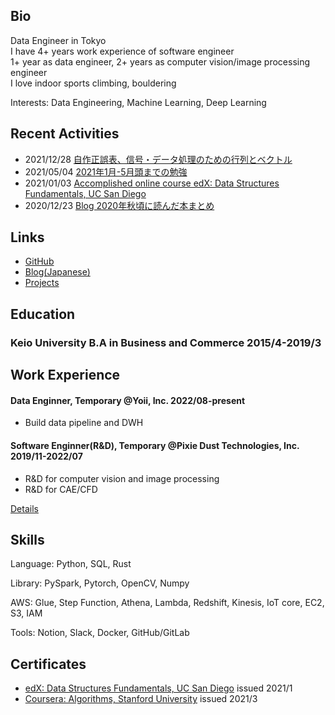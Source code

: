 ## Bio
Data Engineer in Tokyo  
I have 4+ years work experience of software engineer  
1+ year as data engineer, 2+ years as computer vision/image processing engineer  
I love indoor sports climbing, bouldering

Interests: Data Engineering, Machine Learning, Deep Learning

## Recent Activities
- 2021/12/28 [自作正誤表、信号・データ処理のための行列とベクトル](/blog/自作正誤表、信号・データ処理のための行列とベクトル.md)
- 2021/05/04 [2021年1月-5月頭までの勉強](/blog/2021年1月-5月頭までの勉強.md)
- 2021/01/03 [Accomplished online course edX: Data Structures Fundamentals, UC San Diego](https://courses.edx.org/certificates/4faabb2a5b2f4171b30789c502270f1a)
- 2020/12/23 [Blog 2020年秋頃に読んだ本まとめ](blog/2020年秋頃に読んだ本まとめ.md)

## Links
- [GitHub](https://github.com/billyio)
- [Blog(Japanese)](blog/)
- [Projects](projects.md)

## Education
### Keio University B.A in Business and Commerce 2015/4-2019/3 

## Work Experience 

#### Data Enginner, Temporary @Yoii, Inc. 2022/08-present
- Build data pipeline and DWH

#### Software Enginner(R&D), Temporary @Pixie Dust Technologies, Inc. 2019/11-2022/07
- R&D for computer vision and image processing
- R&D for CAE/CFD

[Details](projects.md)

## Skills
Language: Python, SQL, Rust

Library: PySpark, Pytorch, OpenCV, Numpy

AWS: Glue, Step Function, Athena, Lambda, Redshift, Kinesis, IoT core, EC2, S3, IAM

Tools: Notion, Slack, Docker, GitHub/GitLab

## Certificates
- [edX: Data Structures Fundamentals, UC San Diego](https://courses.edx.org/certificates/4faabb2a5b2f4171b30789c502270f1a) issued 2021/1
- [Coursera: Algorithms, Stanford University](https://coursera.org/share/11489a11d46cacb2a294cf3d5c991cf6) issued 2021/3
